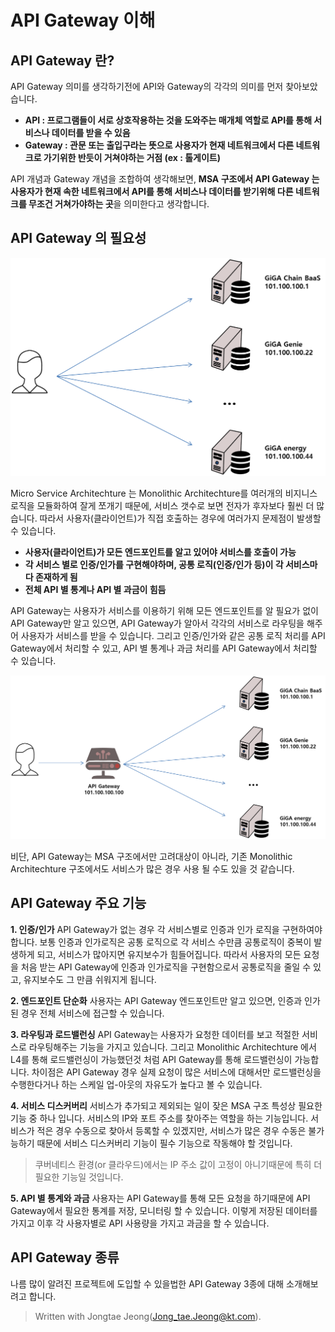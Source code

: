 
# API Gateway 이해
## API Gateway 란?
API Gateway 의미를 생각하기전에 API와 Gateway의 각각의 의미를 먼저 찾아보았습니다.

-  **API : 프로그램들이 서로 상호작용하는 것을 도와주는 매개체 역할로  API를 통해 서비스나 데이터를 받을 수 있음**
- **Gateway : 관문 또는 출입구라는 뜻으로 사용자가 현재 네트워크에서 다른 네트워크로 가기위한 반듯이 거쳐야하는 거점 (ex : 톨게이트)** 

API 개념과 Gateway 개념을 조합하여 생각해보면, **MSA 구조에서 API Gateway 는 사용자가 현재 속한 네트워크에서 API를 통해 서비스나 데이터를 받기위해 다른 네트워크를 무조건 거쳐가야하는 곳**을 의미한다고 생각합니다.    

## API Gateway 의 필요성
![API Gateway 미도입](https://github.com/angel20123/blogtest/blob/master/api_gateway01.png?raw=true)

Micro Service Architechture 는 Monolithic Architechture를 여러개의 비지니스 로직을 모듈화하여 잘게 쪼개기 때문에, 서비스 갯수로 보면 전자가 후자보다 훨씬 더 많습니다.  따라서 사용자(클라이언트)가 직접 호출하는 경우에 여러가지 문제점이 발생할 수 있습니다.

 - **사용자(클라이언트)가 모든 엔드포인트를 알고 있어야 서비스를 호출이 가능**
 - **각 서비스 별로 인증/인가를 구현해야하며, 공통 로직(인증/인가 등)이 각 서비스마다 존재하게 됨**
 - **전체 API 별 통계나 API 별 과금이 힘듬**

API Gateway는 사용자가 서비스를 이용하기 위해 모든 엔드포인트를 알 필요가 없이 API Gateway만 알고 있으면, API Gateway가 알아서 각각의 서비스로 라우팅을 해주어 사용자가 서비스를 받을 수 있습니다. 그리고 인증/인가와 같은 공통 로직 처리를 API Gateway에서 처리할 수 있고, API 별 통계나 과금 처리를 API Gateway에서 처리할 수 있습니다. 

![API Gateway 도입](https://github.com/angel20123/blogtest/blob/master/apt_gateway03.png?raw=true)


비단, API Gateway는 MSA 구조에서만 고려대상이 아니라, 기존 Monolithic Architechture 구조에서도 서비스가 많은 경우 사용 될 수도 있을 것 같습니다.

## API Gateway 주요 기능

**1. 인증/인가**
API Gateway가 없는 경우 각 서비스별로 인증과 인가 로직을 구현하여야 합니다.  보통 인증과 인가로직은 공통 로직으로 각 서비스 수만큼 공통로직이 중복이 발생하게 되고, 서비스가 많아지면 유지보수가 힘들어집니다. 따라서 사용자의 모든 요청을 처음 받는  API Gateway에 인증과 인가로직을 구현함으로서 공통로직을 줄일 수 있고, 유지보수도 그 만큼 쉬워지게 됩니다.

**2. 엔드포인트 단순화**
사용자는 API Gateway 엔드포인트만 알고 있으면, 인증과 인가된 경우 전체 서비스에 접근할 수 있습니다.
 
 **3. 라우팅과 로드밸런싱**
 API Gateway는 사용자가 요청한 데이터를 보고 적절한 서비스로 라우팅해주는 기능을 가지고 있습니다. 그리고 Monolithic Architechture 에서 L4를 통해 로드밸런싱이 가능했던것 처럼 API Gateway를 통해 로드밸런싱이 가능합니다. 차이점은 API Gateway 경우 실제 요청이 많은 서비스에 대해서만 로드밸런싱을 수행한다거나 하는 스케일 업-아웃의 자유도가 높다고 볼 수 있습니다. 
 
**4. 서비스 디스커버리**
서비스가 추가되고 제외되는 일이 잦은 MSA 구조 특성상 필요한 기능 중 하나 입니다. 서비스의 IP와 포트 주소를 찾아주는 역할을 하는 기능입니다. 서비스가 적은 경우 수동으로 찾아서 등록할 수 있겠지만, 서비스가 많은 경우 수동은 불가능하기 때문에 서비스 디스커버리 기능이 필수 기능으로 작동해야 할 것입니다.

> 쿠버네티스 환경(or 클라우드)에서는  IP 주소 값이 고정이 아니기때문에 특히 더 필요한 기능일 것입니다. 

**5. API 별 통계와 과금**
사용자는 API Gateway를 통해 모든 요청을 하기때문에 API Gateway에서 필요한 통계를 저장, 모니터링 할 수 있습니다. 이렇게 저장된 데이터를 가지고 이후 각 사용자별로 API 사용량을 가지고 과금을 할 수 있습니다.


## API Gateway 종류
나름 많이 알려진 프로젝트에 도입할 수 있을법한 API Gateway 3종에 대해 소개해보려고 합니다. 


 
> Written with Jongtae Jeong(Jong_tae.Jeong@kt.com).
<!--stackedit_data:
eyJoaXN0b3J5IjpbLTE0NjI5NzY0MCwxMDU5ODY3MDEzLC0xNz
Q2NjEyMjg0LDQ3MzE3MDA0NSwtOTE2MTI5OTM0LDE3ODk1Mjcy
MjddfQ==
-->